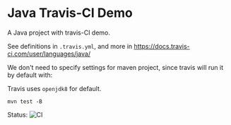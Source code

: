Java Travis-CI Demo
===================

A Java project with travis-CI demo.

See definitions in `.travis.yml`, and more in <https://docs.travis-ci.com/user/languages/java/>

We don't need to specify settings for maven project, since travis will run it by default with:

Travis uses `openjdk8` for default.

```
mvn test -B
```

Status: ![CI](https://travis-ci.org/java-demos/java-travis-demo.svg?branch=master)
